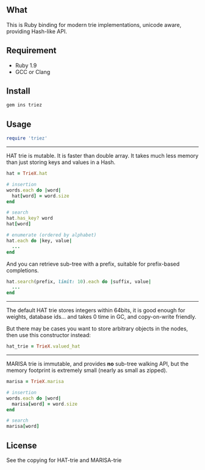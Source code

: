 ## What

This is Ruby binding for modern trie implementations, unicode aware, providing Hash-like API.

## Requirement

- Ruby 1.9
- GCC or Clang

## Install

``` bash
gem ins triez
```

## Usage

``` ruby
require 'triez'
```

---

HAT trie is mutable. It is faster than double array. It takes much less memory than just storing keys and values in a Hash.

``` ruby
hat = TrieX.hat

# insertion
words.each do |word|
  hat[word] = word.size
end

# search
hat.has_key? word
hat[word]

# enumerate (ordered by alphabet)
hat.each do |key, value|
  ...
end
```

And you can retrieve sub-tree with a prefix, suitable for prefix-based completions.

``` ruby
hat.search(prefix, limit: 10).each do |suffix, value|
  ...
end
```

---

The default HAT trie stores integers within 64bits, it is good enough for weights, database ids... and takes 0 time in GC, and copy-on-write friendly.

But there may be cases you want to store arbitrary objects in the nodes, then use this constructor instead:

``` ruby
hat_trie = TrieX.valued_hat
```

---

MARISA trie is immutable, and provides **no** sub-tree walking API, but the memory footprint is extremely small (nearly as small as zipped).

``` ruby
marisa = TrieX.marisa

# insertion
words.each do |word|
  marisa[word] = word.size
end

# search
marisa[word]
```

## License

See the copying for HAT-trie and MARISA-trie
